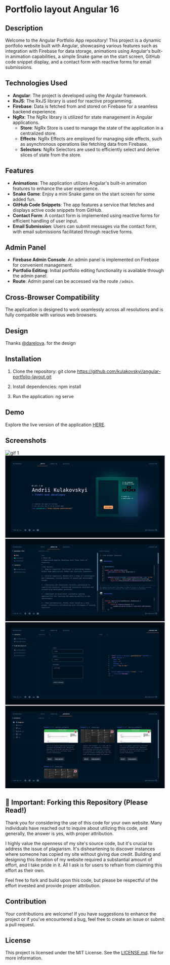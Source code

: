 # Portfolio layout Angular 16


## Description

Welcome to the Angular Portfolio App repository! This project is a dynamic portfolio website built with Angular, showcasing various features such as integration with Firebase for data storage, animations using Angular's built-in animation capabilities, a simple Snake game on the start screen, GitHub code snippet display, and a contact form with reactive forms for email submissions.

## Technologies Used
- **Angular**: The project is developed using the Angular framework.
- **RxJS**: The RxJS library is used for reactive programming.
- **Firebase**: Data is fetched from and stored on Firebase for a seamless backend experience.
- **NgRx**: The NgRx library is utilized for state management in Angular applications.
  - **Store**: NgRx Store is used to manage the state of the application in a centralized store.
  - **Effects**: NgRx Effects are employed for managing side effects, such as asynchronous operations like fetching data from Firebase.
  - **Selectors**: NgRx Selectors are used to efficiently select and derive slices of state from the store.

## Features
- **Animations**: The application utilizes Angular's built-in animation features to enhance the user experience.
- **Snake Game**: Enjoy a mini Snake game on the start screen for some added fun.
- **GitHub Code Snippets**: The app features a service that fetches and displays active code snippets from GitHub.
- **Contact Form**: A contact form is implemented using reactive forms for efficient handling of user input.
- **Email Submission**: Users can submit messages via the contact form, with email submissions facilitated through reactive forms.

## Admin Panel
- **Firebase Admin Console**: An admin panel is implemented on Firebase for convenient management.
- **Portfolio Editing**: Initial portfolio editing functionality is available through the admin panel.
- **Route**: Admin panel can be accessed via the route `/admin`.

## Cross-Browser Compatibility
The application is designed to work seamlessly across all resolutions and is fully compatible with various web browsers.

## Design 

Thanks [@darelova](https://www.behance.net/darelova). for the design

## Installation

1. Clone the repository:
   git clone https://github.com/kulakovskyi/angular-portfolio-layout.git

2. Install dependencies:
   npm install

3. Run the application:
   ng serve

## Demo

Explore the live version of the application [HERE](https://portfolio-angular-layout.web.app/).

## Screenshots

![gif 1](./images/gif.gif)
![Screenshot 1](./images/screenshot1.png)
![Screenshot 2](./images/screenshot2.png)
![Screenshot 3](./images/screenshot3.png)
![Screenshot 4](./images/screenshot4.png)

## 🚨 Important: Forking this Repository (Please Read!)

Thank you for considering the use of this code for your own website. Many individuals have reached out to inquire about utilizing this code, and generally, the answer is yes, with proper attribution.

I highly value the openness of my site's source code, but it's crucial to address the issue of plagiarism. It's disheartening to discover instances where someone has copied my site without giving due credit. Building and designing this iteration of my website required a substantial amount of effort, and I take pride in it. All I ask is for users to refrain from claiming this effort as their own.

Feel free to fork and build upon this code, but please be respectful of the effort invested and provide proper attribution.

## Contribution

Your contributions are welcome! If you have suggestions to enhance the project or if you've encountered a bug, feel free to create an issue or submit a pull request.

## License 

This project is licensed under the MIT License. See the [LICENSE.md](LICENSE.md). file for more information.
